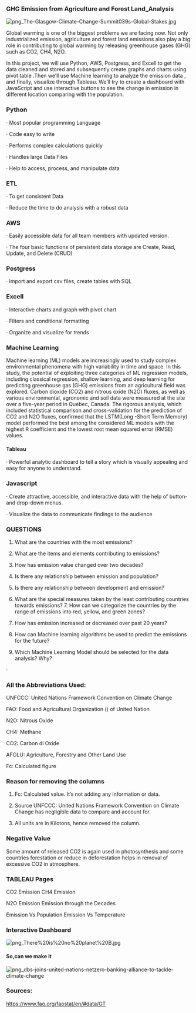 ### GHG Emission from Agriculture and Forest Land_Analysis

![png_The-Glasgow-Climate-Change-Summit039s-Global-Stakes.jpg](https://github.com/bireshk/DataAnalyticsProject/blob/main/png/The-Glasgow-Climate-Change-Summit039s-Global-Stakes.jpg)


Global warming is one of the biggest problems we are facing now. Not only industrialized emission, agriculture and forest land emissions also play a big role in contributing to global warming by releasing greenhouse gases (GHG) such as CO2, CH4, N2O.

In this project, we will use Python, AWS, Postgress, and Excell to get the data cleaned and stored and subsequently create graphs and charts using pivot table .Then we’ll use Machine learning to analyze the emission data , and finally, visualize through Tableau. We’ll try to create a dashboard with JavaScript and use interactive buttons to see the change in emission in different location comparing with the population.
### Python

· Most popular programming Language

· Code easy to write

· Performs complex calculations quickly

· Handles large Data Files

· Help to access, process, and manipulate data

### ETL

· To get consistent Data

· Reduce the time to do analysis with a robust data

### AWS

· Easily accessible data for all team members with updated version.

· The four basic functions of persistent data storage are Create, Read, Update, and Delete (CRUD)

### Postgress

· Import and export csv files, create tables with SQL

### Excell

· Interactive charts and graph with pivot chart

· Filters and conditional formatting

· Organize and visualize for trends

### Machine Learning

Machine learning (ML) models are increasingly used to study complex environmental phenomena with high variability in time and space. In this study, the potential of exploiting three categories of ML regression models, including classical regression, shallow learning, and deep learning for predicting greenhouse gas (GHG) emissions from an agricultural field was explored. Carbon dioxide (CO2) and nitrous oxide (N2O) fluxes, as well as various environmental, agronomic and soil data were measured at the site over a five-year period in Quebec, Canada. The rigorous analysis, which included statistical comparison and cross-validation for the prediction of CO2 and N2O fluxes, confirmed that the LSTM(Long -Short Term Memory) model performed the best among the considered ML models with the highest R coefficient and the lowest root mean squared error (RMSE) values.

#### Tableau

· Powerful analytic dashboard to tell a story which is visually appealing and easy for anyone to understand.

### Javascript

· Create attractive, accessible, and interactive data with the help of button- and drop-down menus.

· Visualize the data to communicate findings to the audience

### QUESTIONS

1. What are the countries with the most emissions?

2. What are the items and elements contributing to emissions?

3. How has emission value changed over two decades?

4. Is there any relationship between emission and population?

5. Is there any relationship between development and emission?

6. What are the special measures taken by the least contributing countries towards emissions? 7. How can we categorize the countries by the range of emissions into red, yellow, and green zones?

8. How has emission increased or decreased over past 20 years?

9. How can Machine learning algorithms be used to predict the emissions for the future?

10. Which Machine Learning Model should be selected for the data analysis? Why?

·

### All the Abbreviations Used:

UNFCCC: United Nations Framework Convention on Climate Change

FAO: Food and Agricultural Organization () of United Nation

N2O: Nitrous Oxide

CH4: Methane

CO2: Carbon di Oxide

AFOLU: Agriculture, Forestry and Other Land Use

Fc: Calculated figure

### Reason for removing the columns

1. Fc: Calculated value. It’s not adding any information or data.

2. Source UNFCCC: United Nations Framework Convention on Climate Change has negligible data to compare and account for.

3. All units are in Kilotons, hence removed the column.

### Negative Value

Some amount of released CO2 is again used in photosynthesis and some countries forestation or reduce in deforestation helps in removal of excessive CO2 in atmosphere.

### TABLEAU Pages

CO2 Emission CH4 Emission

N2O Emission Emission through the Decades

Emission Vs Population Emission Vs Temperature

### Interactive Dashboard



 ![png_There%20is%20no%20planet%20B.jpg](https://github.com/bireshk/DataAnalyticsProject/blob/main/png/There%20is%20no%20planet%20B.png)
 
 
 #### So,can we make it 

 ![png_dbs-joins-united-nations-netzero-banking-alliance-to-tackle-climate-change](https://github.com/bireshk/DataAnalyticsProject/blob/main/png/dbs-joins-united-nations-netzero-banking-alliance-to-tackle-climate-change.jpeg)
 
 
 
### Sources:

https://www.fao.org/faostat/en/#data/GT

